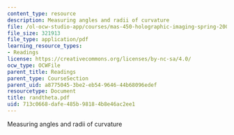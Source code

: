 ```yaml
---
content_type: resource
description: Measuring angles and radii of curvature
file: /ol-ocw-studio-app/courses/mas-450-holographic-imaging-spring-2003/713c0668dafe485b98184b8e46ac2ee1_randtheta.pdf
file_size: 321913
file_type: application/pdf
learning_resource_types:
- Readings
license: https://creativecommons.org/licenses/by-nc-sa/4.0/
ocw_type: OCWFile
parent_title: Readings
parent_type: CourseSection
parent_uid: a8775045-3be2-eb54-9646-44b68096edef
resourcetype: Document
title: randtheta.pdf
uid: 713c0668-dafe-485b-9818-4b8e46ac2ee1
---
```

Measuring angles and radii of curvature